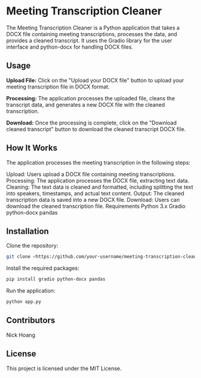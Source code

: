 # Meeting Transcription Cleaner

The Meeting Transcription Cleaner is a Python application that takes a DOCX file containing meeting transcriptions, processes the data, and provides a cleaned transcript. It uses the Gradio library for the user interface and python-docx for handling DOCX files.

## Usage

**Upload File:** Click on the "Upload your DOCX file" button to upload your meeting transcription file in DOCX format.

**Processing:** The application processes the uploaded file, cleans the transcript data, and generates a new DOCX file with the cleaned transcription.

**Download:** Once the processing is complete, click on the "Download cleaned transcript" button to download the cleaned transcript DOCX file.

## How It Works

The application processes the meeting transcription in the following steps:

Upload: Users upload a DOCX file containing meeting transcriptions.
Processing: The application processes the DOCX file, extracting text data.
Cleaning: The text data is cleaned and formatted, including splitting the text into speakers, timestamps, and actual text content.
Output: The cleaned transcription data is saved into a new DOCX file.
Download: Users can download the cleaned transcription file.
Requirements
Python 3.x
Gradio
python-docx
pandas

## Installation

Clone the repository:

```bash
git clone <https://github.com/your-username/meeting-transcription-cleaner.git>
```
Install the required packages:
```bash
pip install gradio python-docx pandas
```
Run the application:
```bash
python app.py
```
## Contributors
Nick Hoang

## License

This project is licensed under the MIT License.
